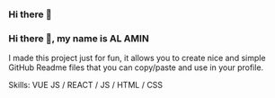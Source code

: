 ### Hi there 👋
### Hi there 👋, my name is AL AMIN

I made this project just for fun, it allows you to create nice and simple GitHub Readme files that you can copy/paste and use in your profile.

Skills: VUE JS / REACT / JS / HTML / CSS









